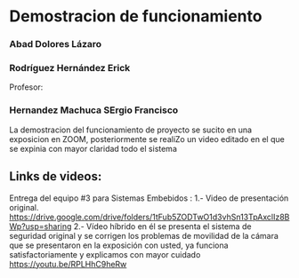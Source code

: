# Demostracion de funcionamiento

### Abad Dolores Lázaro  
### Rodríguez Hernández Erick 
Profesor:
### Hernandez Machuca SErgio Francisco 


La demostracion del funcionamiento de proyecto se sucito en una exposicion en ZOOM, posteriormente se realiZo un video editado en el que se expinia con mayor claridad  todo el sistema

## Links de videos: 

Entrega del equipo #3 para Sistemas Embebidos :
1.- Video de presentación original.
https://drive.google.com/drive/folders/1tFub5ZODTwO1d3vhSn13TpAxclIz8BWp?usp=sharing
2.- Vídeo híbrido en él se presenta el sistema de seguridad original y se corrigen los problemas de movilidad de la cámara que se presentaron en la exposición con usted, ya funciona satisfactoriamente y explicamos con mayor cuidado
https://youtu.be/RPLHhC9heRw
